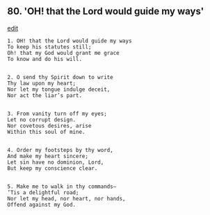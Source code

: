 
## 80.  'OH! that the Lord would guide my ways'
[edit](https://docs.google.com/document/d/1TH3mrn9hPvgnVjpmza6_qMCA%2DWZ%2DqG9Q/edit?mode=html)



    1. OH! that the Lord would guide my ways
    To keep his statutes still;
    Oh! that my God would grant me grace
    To know and do his will.


    2. O send thy Spirit down to write
    Thy law upon my heart;
    Nor let my tongue indulge deceit,
    Nor act the liar’s part.


    3. From vanity turn off my eyes;
    Let no corrupt design.
    Nor covetous desires, arise
    Within this soul of mine.


    4. Order my footsteps by thy word,
    And make my heart sincere;
    Let sin have no dominion, Lord,
    But keep my conscience clear.


    5. Make me to walk in thy commands—
    ’Tis a delightful road;
    Nor let my head, nor heart, nor hands,
    Offend against my God.
